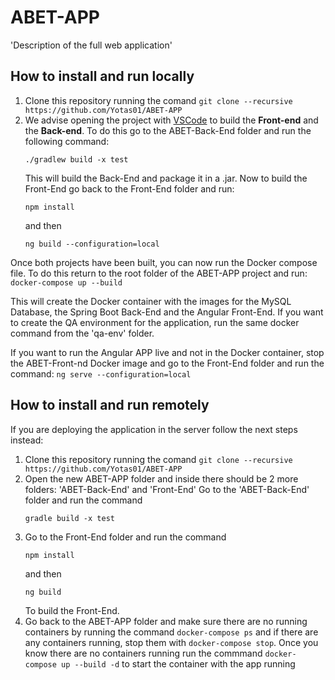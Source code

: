 # ABET-APP

'Description of the full web application'

## How to install and run locally

1. Clone this repository running the comand `git clone --recursive https://github.com/Yotas01/ABET-APP`
2. We advise opening the project with [VSCode](https://code.visualstudio.com) to build the **Front-end** and the **Back-end**. To do this go to the ABET-Back-End folder and run the following command:
    ```
    ./gradlew build -x test
    ```
    This will build the Back-End and package it in a .jar. Now to build the Front-End go back to the Front-End folder and run:
    ```
    npm install
    ```
    and then
    ```
    ng build --configuration=local
    ```
Once both projects have been built, you can now run the Docker compose file. To do this return to the root folder of the ABET-APP project and run:
    `docker-compose up --build`
  
This will create the Docker container with the images for the MySQL Database, the Spring Boot Back-End and the Angular Front-End. If you want to create the QA environment for the application, run the same docker command from the 'qa-env' folder.

If you want to run the Angular APP live and not in the Docker container, stop the ABET-Front-nd Docker image and go to the Front-End folder and run the command:
 `ng serve --configuration=local`

## How to install and run remotely
If you are deploying the application in the server follow the next steps instead:
1. Clone this repository running the comand `git clone --recursive https://github.com/Yotas01/ABET-APP`
2. Open the new ABET-APP folder and inside there should be 2 more folders: 'ABET-Back-End' and 'Front-End' Go to the 'ABET-Back-End' folder and run the command
    ```
    gradle build -x test
    ```
3. Go to the Front-End folder and run the command
    ```
    npm install
    ```
    and then
    ```
    ng build
    ```
    To build the Front-End.
4. Go back to the ABET-APP folder and make sure there are no running containers by running the command `docker-compose ps` and if there are any containers running, stop them with `docker-compose stop`. Once you know there are no containers running run the commmand `docker-compose up --build -d` to start the container with the app      running
